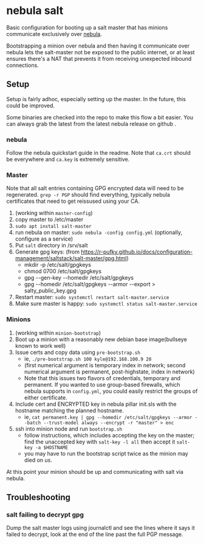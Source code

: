 # nebula salt

Basic configuration for booting up a salt master that has minions communicate exclusively over [nebula](https://github.com/slackhq/nebula).

Bootstrapping a minion over nebula and then having it communicate over nebula lets the salt-master not be exposed to the public internet, or at least ensures there's a NAT that prevents it from receiving unexpected inbound connections.

## Setup

Setup is fairly adhoc, especially setting up the master. In the future, this could be improved.

Some binaries are checked into the repo to make this flow a bit easier. You can always grab the latest from the latest nebula release on github .

### nebula

Follow the nebula quickstart guide in the readme. Note that `ca.crt` should be everywhere and `ca.key` is extremely sensitive.

### Master

Note that all salt entries containing GPG encrypted data will need to be regenerated. `grep -r PGP` should find everything, typically nebula certificates that need to get reissused using your CA.

1. (working within `master-config`)
1. copy master to /etc/master
1. `sudo apt install salt-master`
1. run nebula on master: `sudo nebula -config config.yml` (optionally, configure as a service)
1. Put `salt` directory in /srv/salt
1. Generate gpg keys: (from https://r-pufky.github.io/docs/configuration-management/saltstack/salt-master/gpg.html)
    - mkdir -p /etc/salt/gpgkeys
    - chmod 0700 /etc/salt/gpgkeys
    - gpg --gen-key --homedir /etc/salt/gpgkeys
    - gpg --homedir /etc/salt/gpgkeys --armor --export > salty_public_key.gpg
1. Restart master: `sudo systemctl restart salt-master.service`
1. Make sure master is happy: `sudo systemctl status salt-master.service`

### Minions

1. (working within `minion-bootstrap`)
1. Boot up a minion with a reasonably new debian base image(bullseye known to work well)
1. Issue certs and copy data using `pre-bootstrap.sh`
    - ie, `./pre-bootstrap.sh 100 kyle@192.168.100.9 20`
    - (first numerical argument is temporary index in network; second numerical argument is permanent, post-highstate, index in network)
    - Note that this issues two flavors of credentials, temporary and permanent. If you wanted to use group-based firewalls, which nebula supports in `config.yml`, you could easily restrict the groups of either certificate.
1. Include cert and ENCRYPTED key in nebula pillar init.sls with the hostname matching the planned hostname.
    - ie, `cat permanent.key | gpg --homedir /etc/salt/gpgkeys --armor --batch --trust-model always --encrypt -r "master" > enc`
1. ssh into minion node and run `bootstrap.sh`
    - follow instructions, which includes accepting the key on the master; find the unaccepted key with `salt-key -l all` then accept it `salt-key -a $HOSTNAME`
    - you may have to run the bootstrap script twice as the minion may died on us.

At this point your minion should be up and communicating with salt via nebula.

## Troubleshooting

### salt failing to decrypt gpg

Dump the salt master logs using journalctl and see the lines where it says it failed to decrypt, look at the end of the line past the full PGP message.